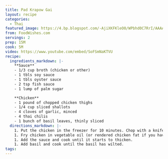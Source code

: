 ```yaml
---
title: Pad Krapow Gai
layout: recipe
categories:
  - Thai
featured_image: https://4.bp.blogspot.com/-AjiXKFKleO0/WPbhd0C7RrI/AAAAAAAASnQ/KIyf5pZS-g45VP-4uD_znvN97LHPEbxhgCLcB/s320/IMG_7818.JPG
from: FoodWishes.com
servings: 2
prep: 15M
cook: 5M
video: https://www.youtube.com/embed/SoFSmNaKTVU
recipe:
  ingredients_markdown: |-
    **Sauce**
    - 1/3 cup broth (chicken or other)
    - 1 tbls soy sauce
    - 1 tbls oyster sauce
    - 2 tsp fish sauce
    - 1 lump of palm sugar

    **Chicken**
    - 1 pound of chopped chicken thighs
    - 1/4 cup sliced shallots
    - 4 cloves of garlic, minced
    - 4 thai chilis
    - 1 bunch of basil leaves, thinly sliced
  directions_markdown: |-
    1. Put the chicken in the freezer for 10 minutes. Chop with a knife.
    1. Fry chicken in vegetable oil (or rendered chicken fat if you have it) until just done. Add shallots, garlic, and chillies and cook until fragrant.
    1. Add the sauce and cook until it starts to thicken.
    1. Add basil and cook until the basil has wilted.  
tags:
---
```

